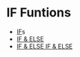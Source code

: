 # IF Funtions
- [IF](https://github.com/ondacloud/Program_Language/tree/main/c/03.%20if/if)s
- [IF & ELSE](https://github.com/ondacloud/Program_Language/tree/main/c/03.%20if/if%20%26%20else)
- [IF & ELSE IF & ELSE](https://github.com/ondacloud/Program_Language/tree/main/c/03.%20if/if%20%26%20else%20if%20%26%20else)